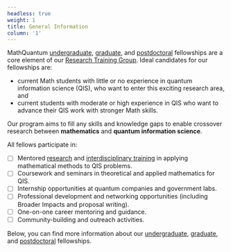 ```yaml
---
headless: true
weight: 1
title: General Information
column: '1'
---
```


MathQuantum [undergraduate](#undergraduate), [graduate](#graduate), and [postdoctoral](#postdoc) fellowships are a core element of our [Research Training Group](/vision/). Ideal candidates for our fellowships are: 
- current Math students with little or no experience in quantum information science (QIS), who want to enter this exciting research area, and 
- current students with moderate or high experience in QIS who want to advance their QIS work with stronger Math skills. 

Our program aims to fill any skills and knowledge gaps to enable crossover research between **mathematics** and **quantum information science**.


All fellows participate in:
- [ ] Mentored [research](/research) and [interdisciplinary training](/training) in applying mathematical methods to QIS problems.
- [ ] Coursework and seminars in theoretical and applied mathematics for QIS.
- [ ] Internship opportunities at quantum companies and government labs.
- [ ] Professional development and networking opportunities (including Broader Impacts and proposal writing).
- [ ] One-on-one career mentoring and guidance.
- [ ] Community-building and outreach activities.

Below, you can find more information about our [undergraduate](#undergraduate), [graduate](#graduate), and [postdoctoral](#postdoc) fellowships.

<!-- {{< cta cta_text="Undergraduate" cta_link="#undergraduate" cta_new_tab="false" >}}
{{< cta cta_text="Graduate" cta_link="#graduate" cta_new_tab="false" >}}
{{< cta cta_text="Postdoc" cta_link="#postdoc" cta_new_tab="false" >}} -->

